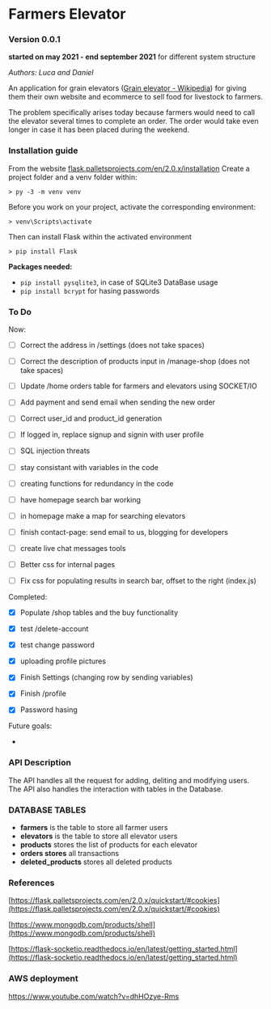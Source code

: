 # Farmers Elevator
### Version 0.0.1
**started on may 2021 - end september 2021**
for different system structure


*Authors: Luca and Daniel*

An application for grain elevators ([Grain elevator - Wikipedia](https://en.wikipedia.org/wiki/Grain_elevator)) for giving them their own website and ecommerce to sell food for livestock to farmers.

The problem specifically arises today because farmers would need to call the elevator several times to complete an order. The order would take even longer in case it has been placed during the weekend.

### Installation guide

From the website [flask.palletsprojects.com/en/2.0.x/installation](https://flask.palletsprojects.com/en/2.0.x/installation/)
Create a project folder and a venv folder within:

```
> py -3 -m venv venv
```

Before you work on your project, activate the corresponding environment:

```
> venv\Scripts\activate
```

Then can install Flask within the activated environment

```
> pip install Flask
```

**Packages needed:**

- `pip install pysqlite3`, in case of SQLite3 DataBase usage
- `pip install bcrypt` for hasing passwords

### To Do

Now:

- [ ] Correct the address in /settings (does not take spaces)

- [ ] Correct the description of products input in /manage-shop (does not take spaces)

- [ ] Update /home orders table for farmers and elevators using SOCKET/IO

- [ ] Add payment and send email when sending the new order

- [ ] Correct user_id and product_id generation

- [ ] If logged in, replace signup and signin with user profile

- [ ] SQL injection threats

- [ ] stay consistant with variables in the code

- [ ] creating functions for redundancy in the code

- [ ] have homepage search bar working

- [ ] in homepage make a map for searching elevators

- [ ] finish contact-page: send email to us, blogging for developers

- [ ] create live chat messages tools

- [ ] Better css for internal pages

- [ ] Fix css for populating results in search bar, offset to the right (index.js)



Completed:

- [x] Populate /shop tables and the buy functionality

- [x] test /delete-account

- [x] test change password

- [x] uploading profile pictures

- [x] Finish Settings (changing row by sending variables)

- [x] Finish /profile

- [x] Password hasing



Future goals:

- 



### API Description

The API handles all the request for adding, deliting and modifying users. The API also handles the interaction with tables in the Database.

### DATABASE TABLES

- **farmers** is the table to store all farmer users
- **elevators** is the table to store all elevator users
- **products** stores the list of products for each elevator
- **orders stores** all transactions
- **deleted_products** stores all deleted products

### References

[https://flask.palletsprojects.com/en/2.0.x/quickstart/#cookies](https://flask.palletsprojects.com/en/2.0.x/quickstart/#cookies)

[https://www.mongodb.com/products/shell](https://www.mongodb.com/products/shell)

[https://flask-socketio.readthedocs.io/en/latest/getting_started.html](https://flask-socketio.readthedocs.io/en/latest/getting_started.html)

### AWS deployment

https://www.youtube.com/watch?v=dhHOzye-Rms
